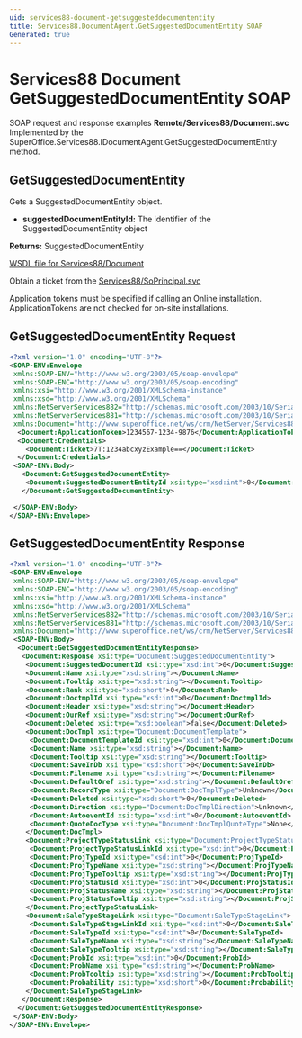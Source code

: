 ```yaml
---
uid: services88-document-getsuggesteddocumententity
title: Services88.DocumentAgent.GetSuggestedDocumentEntity SOAP
Generated: true
---
```


# Services88 Document GetSuggestedDocumentEntity SOAP

SOAP request and response examples **Remote/Services88/Document.svc**
Implemented by the <see cref="M:SuperOffice.Services88.IDocumentAgent.GetSuggestedDocumentEntity">SuperOffice.Services88.IDocumentAgent.GetSuggestedDocumentEntity</see> method.

## GetSuggestedDocumentEntity

Gets a SuggestedDocumentEntity object.

* **suggestedDocumentEntityId:** The identifier of the SuggestedDocumentEntity object

**Returns:** SuggestedDocumentEntity


[WSDL file for Services88/Document](../Services88-Document.md)

Obtain a ticket from the [Services88/SoPrincipal.svc](../SoPrincipal/index.md)

Application tokens must be specified if calling an Online installation. ApplicationTokens are not checked for on-site installations.

## GetSuggestedDocumentEntity Request

```xml
<?xml version="1.0" encoding="UTF-8"?>
<SOAP-ENV:Envelope
 xmlns:SOAP-ENV="http://www.w3.org/2003/05/soap-envelope"
 xmlns:SOAP-ENC="http://www.w3.org/2003/05/soap-encoding"
 xmlns:xsi="http://www.w3.org/2001/XMLSchema-instance"
 xmlns:xsd="http://www.w3.org/2001/XMLSchema"
 xmlns:NetServerServices882="http://schemas.microsoft.com/2003/10/Serialization/Arrays"
 xmlns:NetServerServices881="http://schemas.microsoft.com/2003/10/Serialization/"
 xmlns:Document="http://www.superoffice.net/ws/crm/NetServer/Services88">
  <Document:ApplicationToken>1234567-1234-9876</Document:ApplicationToken>
  <Document:Credentials>
    <Document:Ticket>7T:1234abcxyzExample==</Document:Ticket>
  </Document:Credentials>
 <SOAP-ENV:Body>
   <Document:GetSuggestedDocumentEntity>
    <Document:SuggestedDocumentEntityId xsi:type="xsd:int">0</Document:SuggestedDocumentEntityId>
   </Document:GetSuggestedDocumentEntity>

 </SOAP-ENV:Body>
</SOAP-ENV:Envelope>

```


## GetSuggestedDocumentEntity Response

```xml
<?xml version="1.0" encoding="UTF-8"?>
<SOAP-ENV:Envelope
 xmlns:SOAP-ENV="http://www.w3.org/2003/05/soap-envelope"
 xmlns:SOAP-ENC="http://www.w3.org/2003/05/soap-encoding"
 xmlns:xsi="http://www.w3.org/2001/XMLSchema-instance"
 xmlns:xsd="http://www.w3.org/2001/XMLSchema"
 xmlns:NetServerServices882="http://schemas.microsoft.com/2003/10/Serialization/Arrays"
 xmlns:NetServerServices881="http://schemas.microsoft.com/2003/10/Serialization/"
 xmlns:Document="http://www.superoffice.net/ws/crm/NetServer/Services88">
 <SOAP-ENV:Body>
  <Document:GetSuggestedDocumentEntityResponse>
   <Document:Response xsi:type="Document:SuggestedDocumentEntity">
    <Document:SuggestedDocumentId xsi:type="xsd:int">0</Document:SuggestedDocumentId>
    <Document:Name xsi:type="xsd:string"></Document:Name>
    <Document:Tooltip xsi:type="xsd:string"></Document:Tooltip>
    <Document:Rank xsi:type="xsd:short">0</Document:Rank>
    <Document:DoctmplId xsi:type="xsd:int">0</Document:DoctmplId>
    <Document:Header xsi:type="xsd:string"></Document:Header>
    <Document:OurRef xsi:type="xsd:string"></Document:OurRef>
    <Document:Deleted xsi:type="xsd:boolean">false</Document:Deleted>
    <Document:DocTmpl xsi:type="Document:DocumentTemplate">
     <Document:DocumentTemplateId xsi:type="xsd:int">0</Document:DocumentTemplateId>
     <Document:Name xsi:type="xsd:string"></Document:Name>
     <Document:Tooltip xsi:type="xsd:string"></Document:Tooltip>
     <Document:SaveInDb xsi:type="xsd:short">0</Document:SaveInDb>
     <Document:Filename xsi:type="xsd:string"></Document:Filename>
     <Document:DefaultOref xsi:type="xsd:string"></Document:DefaultOref>
     <Document:RecordType xsi:type="Document:DocTmplType">Unknown</Document:RecordType>
     <Document:Deleted xsi:type="xsd:short">0</Document:Deleted>
     <Document:Direction xsi:type="Document:DocTmplDirection">Unknown</Document:Direction>
     <Document:AutoeventId xsi:type="xsd:int">0</Document:AutoeventId>
     <Document:QuoteDocType xsi:type="Document:DocTmplQuoteType">None</Document:QuoteDocType>
    </Document:DocTmpl>
    <Document:ProjectTypeStatusLink xsi:type="Document:ProjectTypeStatusLink">
     <Document:ProjectTypeStatusLinkId xsi:type="xsd:int">0</Document:ProjectTypeStatusLinkId>
     <Document:ProjTypeId xsi:type="xsd:int">0</Document:ProjTypeId>
     <Document:ProjTypeName xsi:type="xsd:string"></Document:ProjTypeName>
     <Document:ProjTypeTooltip xsi:type="xsd:string"></Document:ProjTypeTooltip>
     <Document:ProjStatusId xsi:type="xsd:int">0</Document:ProjStatusId>
     <Document:ProjStatusName xsi:type="xsd:string"></Document:ProjStatusName>
     <Document:ProjStatusTooltip xsi:type="xsd:string"></Document:ProjStatusTooltip>
    </Document:ProjectTypeStatusLink>
    <Document:SaleTypeStageLink xsi:type="Document:SaleTypeStageLink">
     <Document:SaleTypeStageLinkId xsi:type="xsd:int">0</Document:SaleTypeStageLinkId>
     <Document:SaleTypeId xsi:type="xsd:int">0</Document:SaleTypeId>
     <Document:SaleTypeName xsi:type="xsd:string"></Document:SaleTypeName>
     <Document:SaleTypeTooltip xsi:type="xsd:string"></Document:SaleTypeTooltip>
     <Document:ProbId xsi:type="xsd:int">0</Document:ProbId>
     <Document:ProbName xsi:type="xsd:string"></Document:ProbName>
     <Document:ProbTooltip xsi:type="xsd:string"></Document:ProbTooltip>
     <Document:Probability xsi:type="xsd:short">0</Document:Probability>
    </Document:SaleTypeStageLink>
   </Document:Response>
  </Document:GetSuggestedDocumentEntityResponse>
 </SOAP-ENV:Body>
</SOAP-ENV:Envelope>

```

